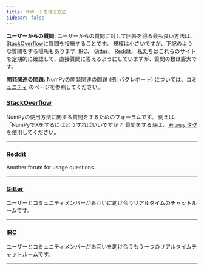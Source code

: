 ```yaml
---
title: サポートを得る方法
sidebar: false
---
```


**ユーザーからの質問:** ユーザーからの質問に対して回答を得る最も良い方法は、[StackOverflow](http://stackoverflow.com/questions/tagged/numpy)に質問を投稿することです。  規模は小さいですが、下記のような質問をする場所もあります: [IRC](https://webchat.freenode.net/?channels=%23numpy)、 [Gitter](https://gitter.im/numpy/numpy)、 [Reddit](https://www.reddit.com/r/Numpy/)。 私たちはこれらのサイトを定期的に確認して、直接質問に答えるようにしていますが、質問の数は膨大です。

**開発関連の問題:** NumPyの開発関連の問題 (例: バグレポート) については、[コミュニティ](/community) のページを参照してください。



### [StackOverflow](http://stackoverflow.com/questions/tagged/numpy)

NumPyの使用方法に関する質問をするためのフォーラムです。 例えば、「NumPyでXをするにはどうすればいいですか？ 質問をする時は、[ `#numpy` タグ](https://stackoverflow.com/help/tagging) を使用してください。

***

### [Reddit](https://www.reddit.com/r/Numpy/)

Another forum for usage questions.

***

### [Gitter](https://gitter.im/numpy/numpy)

ユーザーとコミュニティメンバーがお互いに助け合うリアルタイムのチャットルームです。

***

### [IRC](https://webchat.freenode.net/?channels=%23numpy)

ユーザーとコミュニティメンバーがお互いを助け合うもう一つのリアルタイムチャットルームです。

***
